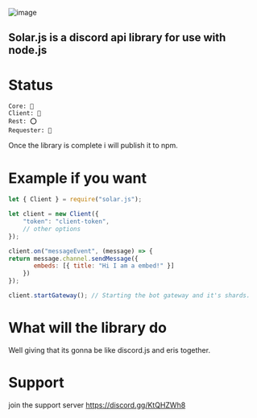 ![image](https://user-images.githubusercontent.com/61085765/119387687-47770c80-bc97-11eb-9685-14d78d51be88.png)


## Solar.js is a discord api library for use with node.js

# Status
```
Core: 🔴
Client: 🔴
Rest: ⭕
Requester: 🔵
```

Once the library is complete i will publish it to npm.

# Example if you want
```js
let { Client } = require("solar.js");

let client = new Client({
    "token": "client-token",
    // other options 
});

client.on("messageEvent", (message) => {
return message.channel.sendMessage({
       embeds: [{ title: "Hi I am a embed!" }]
    })
});

client.startGateway(); // Starting the bot gateway and it's shards.
```

# What will the library do
Well giving that its gonna be like discord.js and eris together.  

# Support
join the support server https://discord.gg/KtQHZWh8

